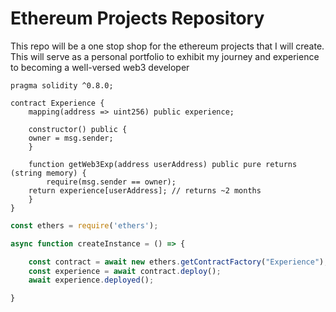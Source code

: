 # Ethereum Projects Repository

This repo will be a one stop shop for the ethereum projects that I will create.
This will serve as a personal portfolio to exhibit my journey and experience to becoming a well-versed web3 developer

```solidity
pragma solidity ^0.8.0;

contract Experience {
    mapping(address => uint256) public experience;
    
    constructor() public {
	owner = msg.sender;
    }

    function getWeb3Exp(address userAddress) public pure returns (string memory) {
        require(msg.sender == owner);
	return experience[userAddress]; // returns ~2 months
    }
}
```

```javascript
const ethers = require('ethers');

async function createInstance = () => {

    const contract = await new ethers.getContractFactory("Experience");
    const experience = await contract.deploy();
    await experience.deployed();

}
```
